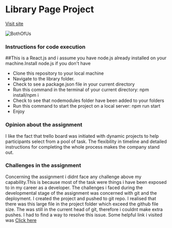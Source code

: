 # Library Page Project

[Visit site](https://library-gi718hi27-justicemanu.vercel.app/)

![BothOfUs](https://user-images.githubusercontent.com/44110484/151699562-913736e5-8253-418f-8c0a-09722f18965c.jpg)


### Instructions for code execution

##This is a React.js and i assume you have node.js already installed on your machine.Install node.js if you don't have 

- Clone this repository to your local machine
- Navigate to the library folder.
- Check to see a package.json file in your current directory
- Run this command in the terminal of your current directory: npm install/npm i
- Check to see that nodemodules folder have been added to your folders
- Run this command to start the project on a local server: npm run start
- Enjoy

### Opinion about the assignment

I like the fact that trello board was initiated with dynamic projects to help participants select from a pool of task. 
The flexibility in timeline and detailed instructions for completing the whole process makes the company stand out. 

### Challenges in the assignment
Concerning the assignment i didnt face any challenge above my capability.This is because  most of the task were things i have been exposed to 
in my career as a developer.
The challenges i faced during the developmental stage of the  assignment was concerned with git and the deployment. I created the project and 
pushed to git repo. I realised that there was this large file in the project folder which exceed the github file size. The was still in the current head of git,
therefore i couldnt make extra pushes. I had to find a way to resolve this issue. Some helpful link i visited was [Click here](https://guides.github.com/introduction/flow/index.html)
